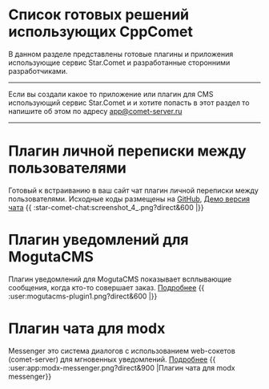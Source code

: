 
# Список готовых решений использующих CppComet

В данном разделе представлены готовые плагины и приложения использующие сервис Star.Comet и разработанные сторонними разработчиками.


___
Если вы создали какое то приложение или плагин для CMS использующий сервис Star.Comet и и хотите попасть в этот раздел то напишите об этом по адресу app@comet-server.ru 
___


# Плагин личной переписки между пользователями

Готовый к встраиванию в ваш сайт чат плагин личной переписки между пользователями. 
Исходные коды размещены на [GitHub](https://github.com/Levhav/Star.Comet-Chat), [Демо версия чата](http://comet-server.ru/doc/CometQL/Star.Comet-Chat/backend-example/index.php)
{{ :star-comet-chat:screenshot_4_.png?direct&600 |}}

# Плагин уведомлений для MogutaCMS

Плагин уведомлений для MogutaCMS показывает всплывающие сообщения, когда кто-то совершает заказ. [Подробнее](http://mogutashop.ru/plugins/plagin-uvedomleniy)
{{ :user:mogutacms-plugin1.png?direct&600 |}}

# Плагин чата для modx

Messenger это система диалогов с использованием web-сокетов (comet-server) для мгновенных уведомлений. [Подробнее](/docs/wiki-md/user/app/modx-messenger.md) 
{{ :user:app:modx-messenger.png?direct&900 |Плагин чата для modx messenger}}